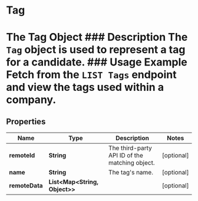 

# Tag

# The Tag Object ### Description The `Tag` object is used to represent a tag for a candidate.  ### Usage Example Fetch from the `LIST Tags` endpoint and view the tags used within a company.

## Properties

Name | Type | Description | Notes
------------ | ------------- | ------------- | -------------
**remoteId** | **String** | The third-party API ID of the matching object. |  [optional]
**name** | **String** | The tag&#39;s name. |  [optional]
**remoteData** | **List&lt;Map&lt;String, Object&gt;&gt;** |  |  [optional]



